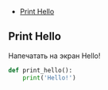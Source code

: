 + [Print Hello](#print-hello)

## Print Hello

Напечатать на экран Hello!

```python 
def print_hello():
    print('Hello!')
```
